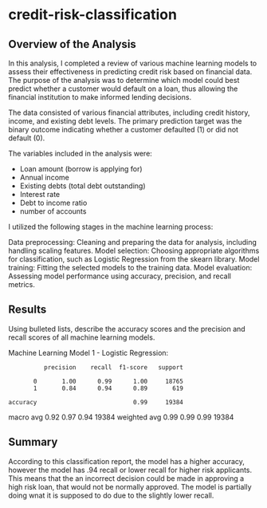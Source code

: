 # credit-risk-classification

## Overview of the Analysis


In this analysis, I completed a review of various machine learning models to assess their effectiveness in predicting credit risk based on financial data. The purpose of the analysis was to determine which model could best predict whether a customer would default on a loan, thus allowing the financial institution to make informed lending decisions.

The data consisted of various financial attributes, including credit history, income, and existing debt levels. The primary prediction target was the binary outcome indicating whether a customer defaulted (1) or did not default (0).

The variables included in the analysis were:

* Loan amount (borrow is applying for)
* Annual income
* Existing debts (total debt outstanding)
* Interest rate
* Debt to income ratio
* number of accounts 

I utilized the following stages in the machine learning process:

Data preprocessing: Cleaning and preparing the data for analysis, including handling  scaling features.
Model selection: Choosing appropriate algorithms for classification, such as Logistic Regression from the skearn library.
Model training: Fitting the selected models to the training data.
Model evaluation: Assessing model performance using accuracy, precision, and recall metrics.


## Results

Using bulleted lists, describe the accuracy scores and the precision and recall scores of all machine learning models.



Machine Learning Model 1 - Logistic Regression:


              precision    recall  f1-score   support

           0       1.00      0.99      1.00     18765
           1       0.84      0.94      0.89       619

    accuracy                           0.99     19384
   macro avg       0.92      0.97      0.94     19384
weighted avg       0.99      0.99      0.99     19384


## Summary


According to this classification report, the model has a higher accuracy, however the model has .94 recall or lower recall for higher risk applicants. 
This means that the an incorrect decision could be made in approving a high risk loan, that would not be normally approved. 
The model is partially doing wnat it is supposed to do due to the slightly lower recall.
